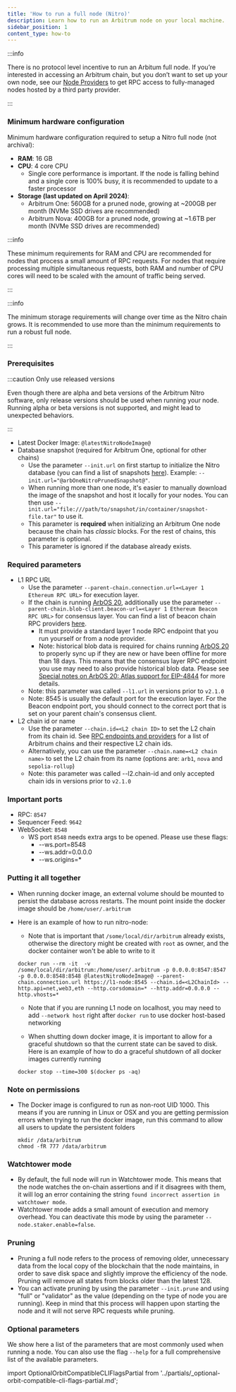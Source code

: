 ```yaml
---
title: 'How to run a full node (Nitro)'
description: Learn how to run an Arbitrum node on your local machine.
sidebar_position: 1
content_type: how-to
---
```


:::info

There is no protocol level incentive to run an Arbitum full node. If you’re interested in accessing an Arbitrum chain, but you don’t want to set up your own node, see our [Node Providers](/build-decentralized-apps/reference/01-node-providers.md) to get RPC access to fully-managed nodes hosted by a third party provider.

:::

### Minimum hardware configuration

Minimum hardware configuration required to setup a Nitro full node (not archival):

- **RAM**: 16 GB
- **CPU**: 4 core CPU
  - Single core performance is important. If the node is falling behind and a single core is 100% busy, it is recommended to update to a faster processor
- **Storage (last updated on April 2024)**:
  - Arbitrum One: 560GB for a pruned node, growing at ~200GB per month (NVMe SSD drives are recommended)
  - Arbitrum Nova: 400GB for a pruned node, growing at ~1.6TB per month (NVMe SSD drives are recommended)

:::info

These minimum requirements for RAM and CPU are recommended for nodes that process a small amount of RPC requests. For nodes that require processing multiple simultaneous requests, both RAM and number of CPU cores will need to be scaled with the amount of traffic being served.

:::

:::info

The minimum storage requirements will change over time as the Nitro chain grows. It is recommended to use more than the minimum requirements to run a robust full node.

:::

### Prerequisites

:::caution Only use released versions

Even though there are alpha and beta versions of the <a data-quicklook-from='arbitrum-nitro'>Arbitrum Nitro software</a>, only release versions should be used when running your node. Running alpha or beta versions is not supported, and might lead to unexpected behaviors.

:::

- Latest Docker Image: <code>@latestNitroNodeImage@</code>
- Database snapshot (required for Arbitrum One, optional for other chains)
  - Use the parameter `--init.url` on first startup to initialize the Nitro database (you can find a list of snapshots [here](https://snapshot.arbitrum.foundation/index.html)). Example: <code>--init.url="@arbOneNitroPrunedSnapshot@"</code>.
  - When running more than one node, it's easier to manually download the image of the snapshot and host it locally for your nodes. You can then use `--init.url="file:///path/to/snapshot/in/container/snapshot-file.tar"` to use it.
  - This parameter is **required** when initializing an Arbitrum One node because the chain has _classic_ blocks. For the rest of chains, this parameter is optional.
  - This parameter is ignored if the database already exists.

### Required parameters

- L1 RPC URL
  - Use the parameter `--parent-chain.connection.url=<Layer 1 Ethereum RPC URL>` for execution layer.
  - If the chain is running [ArbOS 20](/run-arbitrum-node/arbos-releases/arbos20.mdx), additionally use the parameter `--parent-chain.blob-client.beacon-url=<Layer 1 Ethereum Beacon RPC URL>` for consensus layer. You can find a list of beacon chain RPC providers [here](/run-arbitrum-node/05-l1-ethereum-beacon-chain-rpc-providers.md).
    - It must provide a standard layer 1 node RPC endpoint that you run yourself or from a node provider.
    - Note: historical blob data is required for chains running [ArbOS 20](/run-arbitrum-node/arbos-releases/arbos20.mdx) to properly sync up if they are new or have been offline for more than 18 days. This means that the consensus layer RPC endpoint you use may need to also provide historical blob data. Please see [Special notes on ArbOS 20: Atlas support for EIP-4844](/run-arbitrum-node/arbos-releases/arbos20.mdx#special-notes-on-arbos-20-atlas-support-for-eip-4844) for more details.
  - Note: this parameter was called `--l1.url` in versions prior to `v2.1.0`
  - Note: 8545 is usually the default port for the execution layer. For the Beacon endpoint port, you should connect to the correct port that is set on your parent chain's consensus client.
- L2 chain id or name
  - Use the parameter `--chain.id=<L2 chain ID>` to set the L2 chain from its chain id. See [RPC endpoints and providers](/build-decentralized-apps/reference/01-node-providers.md#rpc-endpoints) for a list of Arbitrum chains and their respective L2 chain ids.
  - Alternatively, you can use the parameter `--chain.name=<L2 chain name>` to set the L2 chain from its name (options are: `arb1`, `nova` and `sepolia-rollup`)
  - Note: this parameter was called --l2.chain-id and only accepted chain ids in versions prior to `v2.1.0`

### Important ports

- RPC: `8547`
- Sequencer Feed: `9642`
- WebSocket: `8548`
  - WS port `8548` needs extra args to be opened. Please use these flags:
    - --ws.port=8548
    - --ws.addr=0.0.0.0
    - --ws.origins=\*

### Putting it all together

- When running docker image, an external volume should be mounted to persist the database across restarts. The mount point inside the docker image should be `/home/user/.arbitrum`
- Here is an example of how to run nitro-node:

  - Note that is important that `/some/local/dir/arbitrum` already exists, otherwise the directory might be created with `root` as owner, and the docker container won't be able to write to it

  ```shell
  docker run --rm -it  -v /some/local/dir/arbitrum:/home/user/.arbitrum -p 0.0.0.0:8547:8547 -p 0.0.0.0:8548:8548 @latestNitroNodeImage@ --parent-chain.connection.url https://l1-node:8545 --chain.id=<L2ChainId> --http.api=net,web3,eth --http.corsdomain=* --http.addr=0.0.0.0 --http.vhosts=*
  ```

  - Note that if you are running L1 node on localhost, you may need to add `--network host` right after `docker run` to use docker host-based networking

  - When shutting down docker image, it is important to allow for a graceful shutdown so that the current state can be saved to disk. Here is an example of how to do a graceful shutdown of all docker images currently running

  ```shell
  docker stop --time=300 $(docker ps -aq)
  ```

### Note on permissions

- The Docker image is configured to run as non-root UID 1000. This means if you are running in Linux or OSX and you are getting permission errors when trying to run the docker image, run this command to allow all users to update the persistent folders
  ```shell
  mkdir /data/arbitrum
  chmod -fR 777 /data/arbitrum
  ```

### Watchtower mode

- By default, the full node will run in Watchtower mode. This means that the node watches the on-chain assertions and if it disagrees with them, it will log an error containing the string `found incorrect assertion in watchtower mode`.
- Watchtower mode adds a small amount of execution and memory overhead. You can deactivate this mode by using the parameter `--node.staker.enable=false`.

### Pruning

- Pruning a full node refers to the process of removing older, unnecessary data from the local copy of the blockchain that the node maintains, in order to save disk space and slightly improve the efficiency of the node. Pruning will remove all states from blocks older than the latest 128.
- You can activate pruning by using the parameter `--init.prune` and using "full" or "validator" as the value (depending on the type of node you are running). Keep in mind that this process will happen upon starting the node and it will not serve RPC requests while pruning.

### Optional parameters

We show here a list of the parameters that are most commonly used when running a node. You can also use the flag `--help` for a full comprehensive list of the available parameters.

import OptionalOrbitCompatibleCLIFlagsPartial from '../partials/_optional-orbit-compatible-cli-flags-partial.md';

<OptionalOrbitCompatibleCLIFlagsPartial />
